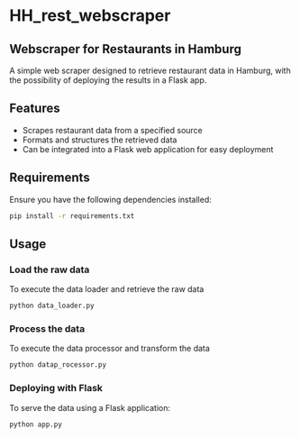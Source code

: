 # HH_rest_webscraper

## Webscraper for Restaurants in Hamburg

A simple web scraper designed to retrieve restaurant data in Hamburg, with the possibility of deploying the results in a Flask app.

## Features
- Scrapes restaurant data from a specified source
- Formats and structures the retrieved data
- Can be integrated into a Flask web application for easy deployment

## Requirements
Ensure you have the following dependencies installed:

```bash
pip install -r requirements.txt
```

## Usage

### Load the raw data
To execute the data loader and retrieve the raw data

```bash
python data_loader.py
```

### Process the data
To execute the data processor and transform the data

```bash
python datap_rocessor.py
```


### Deploying with Flask
To serve the data using a Flask application:

```bash
python app.py
```


